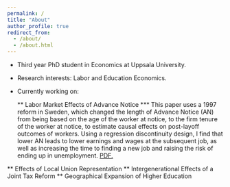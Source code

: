 ```yaml
---
permalink: /
title: "About"
author_profile: true
redirect_from: 
  - /about/
  - /about.html
---
```


* Third year PhD student in Economics at Uppsala University. 

* Research interests: Labor and Education Economics. 

* Currently working on: 

  ** Labor Market Effects of Advance Notice
    *** This paper uses a 1997 reform in Sweden, which changed the length of Advance Notice (AN) from being based on the age of the worker at notice, to the firm tenure of the worker at notice, to estimate causal effects on post-layoff outcomes of workers. Using a regression discontinuity design, I find that lower AN leads to lower earnings and wages at the subsequent job, as well as increasing the time to finding a new job and raising the risk of ending up in unemployment.
    <a href="/files/advance_notice.pdf" target="_blank">PDF.</a>

** Effects of Local Union Representation 
** Intergenerational Effects of a Joint Tax Reform
** Geographical Expansion of Higher Education
